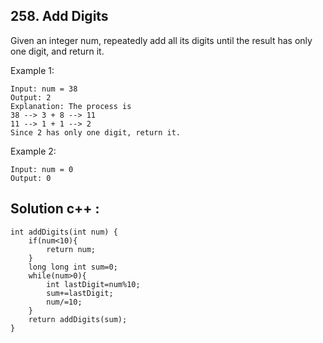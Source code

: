 ## 258. Add Digits

Given an integer num, repeatedly add all its digits until the result has only one digit, and return it.

 

Example 1:

    Input: num = 38
    Output: 2
    Explanation: The process is
    38 --> 3 + 8 --> 11
    11 --> 1 + 1 --> 2 
    Since 2 has only one digit, return it.

Example 2:

    Input: num = 0
    Output: 0

## Solution c++ :

    int addDigits(int num) {
        if(num<10){
            return num;
        }
        long long int sum=0;
        while(num>0){
            int lastDigit=num%10;
            sum+=lastDigit;
            num/=10;
        }
        return addDigits(sum);
    }